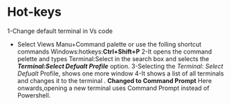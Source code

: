 # Hot-keys
 1-Change default terminal in Vs code
- Select Views Manu+Command palette or use the folling shortcut commands
  Windows:hotkeys:**Ctrl+Shift+P**
 2-It opens the command pelette and types Terminal:Select in the search box and selects the ***Terminal:Select Defualt Profile*** option. 3-Selecting the *Terminal: Select Defualt* Profile, shows one more window
 4-It shows a list of all terminals and changes it to the terminal .
**Changed to Command Prompt**
Here onwards,opening a new terminal uses Command Prompt instead of Powershell.
